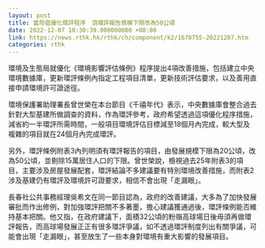 ```yaml
---
layout: post
title: 當局倡優化環評程序　須環評報告規模下限改為50公頃
date: 2022-12-07 10:30:39.000000000 +08:00
link: https://news.rthk.hk/rthk/ch/component/k2/1678755-20221207.htm
categories: rthk
---
```


環境及生態局就優化《環境影響評估條例》程序提出4項改善措施，包括建立中央環境數據庫，更新環評條例內指定工程項目清單，更新技術評估要求，以及善用直接申請環境許可證途徑。

環境保護署助理署長曾世榮在本台節目《千禧年代》表示，中央數據庫會整合過去針對大型基建所做調查的資料，作為環評參考，政府希望透過這項優化程序措施，減省約一半環評所需時間，一般項目環境評估目標減至18個月內完成，較大型及複雜的項目就在24個月內完成環評。

另外，環評條例附表3內列明須有環評報告的項目，由發展規模下限為20公頃，改為50公頃，並剔除15萬居住人口的下限。曾世榮說，檢視過去25年附表3的項目，主要涉及房屋發展配套，環評結論不多建議要有特別環境改善措施，而附表2涉及基建仍有環評及環境許可證要求，相信不會出現「走漏眼」。

長春社公共事務經理吳希文在同一節目認為，政府的改善建議，大多為了加快發展審批而作出修例，對加強環評把關不多著墨，擔心建議獲通過後，環評條例能否維持基本把關。他又指，在政府建議下，面積32公頃的粉嶺高球場日後毋須再做環評報告，而高球場發展正正有很多環評爭議，如不透過環評制度列出有關爭議，可能會出現「走漏眼」，甚至放生了一些本身對環境有重大影響的發展項目。
